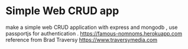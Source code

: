 # Simple Web CRUD app 

make a simple web CRUD application with express and mongodb , use passportjs for authentication .
https://famous-nomnoms.herokuapp.com
reference from Brad Traversy https://www.traversymedia.com
